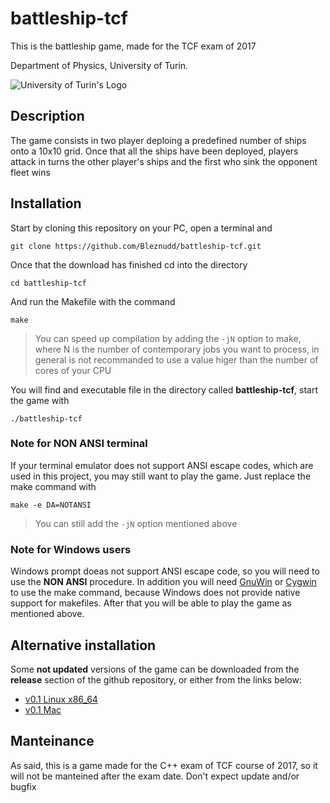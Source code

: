 # battleship-tcf

This is the battleship game, made for the TCF exam of 2017

Department of Physics, University of Turin.

![University of Turin's Logo](http://www.studyintorino.it/wp-content/uploads/logo-unito_imagefull.jpg "Università di Torino")

## Description
The game consists in two player deploing a predefined number of ships onto a 10x10 grid. Once that all the ships have been deployed, players attack in turns the other player's ships and the first who sink the opponent fleet wins

## Installation
Start by cloning this repository on your PC, open a terminal and
```
git clone https://github.com/Bleznudd/battleship-tcf.git
```

Once that the download has finished cd into the directory
```
cd battleship-tcf
```

And run the Makefile with the command
```
make
```
> You can speed up compilation by adding the `-jN` option to make, where N is the number of contemporary jobs you want to process, in general is not recommanded to use a value higer than the number of cores of your CPU

You will find and executable file in the directory called **battleship-tcf**, start the game with
```
./battleship-tcf
```
### Note for NON ANSI terminal
If your terminal emulator does not support ANSI escape codes, which are used in this project, you may still want to play the game. Just replace the make command with
```
make -e DA=NOTANSI
```
> You can still add the `-jN` option mentioned above

### Note for Windows users
Windows prompt doeas not support ANSI escape code, so you will need to use the **NON ANSI** procedure. In addition you will need [GnuWin](http://gnuwin32.sourceforge.net/) or [Cygwin](http://www.cygwin.com/) to use the make command, because Windows does not provide native support for makefiles.
After that you will be able to play the game as mentioned above.

## Alternative installation
Some **not updated** versions of the game can be downloaded from the **release** section of the github repository, or either from the links below:
- [v0.1 Linux x86_64](https://github.com/Bleznudd/battleship-tcf/releases/download/v0.1/battleship-tcf)
- [v0.1 Mac](https://github.com/Bleznudd/battleship-tcf/releases/download/v0.1/battleship-tcf/mac)

## Manteinance
As said, this is a game made for the C++ exam of TCF course of 2017, so it will not be manteined after the exam date.
Don't expect update and/or bugfix
